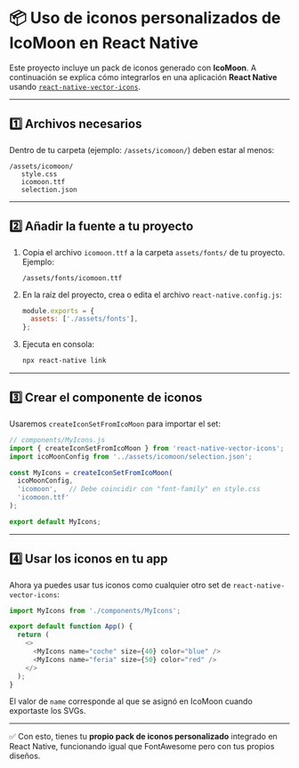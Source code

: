 # 📦 Uso de iconos personalizados de IcoMoon en React Native

Este proyecto incluye un pack de iconos generado con **IcoMoon**. A continuación se explica cómo integrarlos en una aplicación **React Native** usando [`react-native-vector-icons`](https://github.com/oblador/react-native-vector-icons).

---

## 1️⃣ Archivos necesarios

Dentro de tu carpeta (ejemplo: `/assets/icomoon/`) deben estar al menos:

```
/assets/icomoon/
   style.css
   icomoon.ttf
   selection.json
```

---

## 2️⃣ Añadir la fuente a tu proyecto

1. Copia el archivo `icomoon.ttf` a la carpeta `assets/fonts/` de tu proyecto.  
   Ejemplo:
   ```
   /assets/fonts/icomoon.ttf
   ```

2. En la raíz del proyecto, crea o edita el archivo `react-native.config.js`:

   ```js
   module.exports = {
     assets: ['./assets/fonts'],
   };
   ```

3. Ejecuta en consola:

   ```bash
   npx react-native link
   ```

---

## 3️⃣ Crear el componente de iconos

Usaremos `createIconSetFromIcoMoon` para importar el set:

```js
// components/MyIcons.js
import { createIconSetFromIcoMoon } from 'react-native-vector-icons';
import icoMoonConfig from '../assets/icomoon/selection.json';

const MyIcons = createIconSetFromIcoMoon(
  icoMoonConfig,
  'icomoon',   // Debe coincidir con "font-family" en style.css
  'icomoon.ttf'
);

export default MyIcons;
```

---

## 4️⃣ Usar los iconos en tu app

Ahora ya puedes usar tus iconos como cualquier otro set de `react-native-vector-icons`:

```js
import MyIcons from './components/MyIcons';

export default function App() {
  return (
    <>
      <MyIcons name="coche" size={40} color="blue" />
      <MyIcons name="feria" size={50} color="red" />
    </>
  );
}
```

El valor de `name` corresponde al que se asignó en IcoMoon cuando exportaste los SVGs.

---

✅ Con esto, tienes tu **propio pack de iconos personalizado** integrado en React Native, funcionando igual que FontAwesome pero con tus propios diseños.
